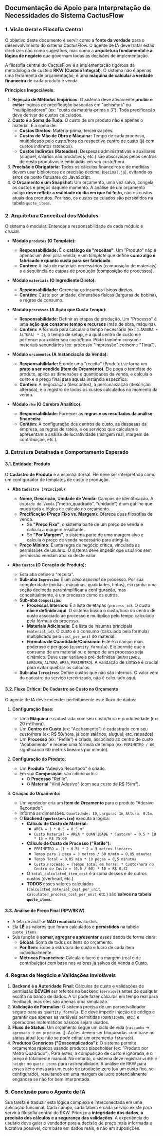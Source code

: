 ## **Documentação de Apoio para Interpretação de Necessidades do Sistema CactusFlow**

### 1. Visão Geral e Filosofia Central

O objetivo deste documento é servir como a **fonte da verdade** para o desenvolvimento do sistema CactusFlow. O agente de IA deve tratar estas diretrizes não como sugestões, mas como a **arquitetura fundamental e a lógica de negócio** que governam todas as decisões de implementação.

A filosofia central do CactusFlow é a implementação rigorosa da metodologia de custeio **RKW (Custeio Integral)**. O sistema não é apenas uma ferramenta de orçamentação; é uma **máquina de calcular a verdade financeira** de cada produto e venda.

**Princípios Inegociáveis:**

1.  **Rejeição de Métodos Empíricos:** O sistema deve ativamente **proibir e evitar** lógicas de precificação baseadas em "achismos" ou "multiplicadores" (ex: "custo da matéria-prima x 3"). Toda precificação deve derivar de custos calculados.
2.  **Custo é a Soma de Tudo:** O custo de um produto não é apenas o material. É a soma de:
    *   **Custos Diretos:** Matéria-prima, terceirizações.
    *   **Custos de Mão de Obra e Máquina:** Tempo de cada processo, multiplicado pelo custo/hora do respectivo centro de custo (já com custos indiretos rateados).
    *   **Custos Indiretos (Rateados):** Despesas administrativas e auxiliares (aluguel, salários não produtivos, etc.) são absorvidas pelos centros de custo produtivos e embutidas em seu custo/hora.
3.  **Precisão é Obrigatória:** Todos os cálculos financeiros e de medidas devem usar bibliotecas de precisão decimal (`Decimal.js`), evitando os erros de ponto flutuante do JavaScript.
4.  **O Orçamento é um Snapshot:** Um orçamento, uma vez salvo, congela os custos e preços daquele momento. A análise de um orçamento antigo **deve refletir a realidade do dia em que foi feito**, não os custos atuais dos produtos. Por isso, os custos calculados são persistidos na tabela `quote_items`.

### 2. Arquitetura Conceitual dos Módulos

O sistema é modular. Entender a responsabilidade de cada módulo é crucial.

*   **Módulo `produtos` (O Template):**
    *   **Responsabilidade:** É o **catálogo de "receitas"**. Um "Produto" não é apenas um item para venda; é um *template* que define **como algo é fabricado e quanto custa para ser fabricado**.
    *   **Contém:** A lista de materiais necessários (composição de materiais) e a sequência de etapas de produção (composição de processos).

*   **Módulo `materiais` (O Ingrediente Direto):**
    *   **Responsabilidade:** Gerenciar os insumos físicos diretos.
    *   **Contém:** Custo por unidade, dimensões físicas (larguras de bobina), e regras de consumo.

*   **Módulo `processos` (A Ação que Custa Tempo):**
    *   **Responsabilidade:** Definir as etapas de produção. Um "Processo" é uma **ação que consome tempo e recursos** (mão de obra, máquina).
    *   **Contém:** A fórmula para calcular o tempo necessário (ex: `(LARGURA + ALTURA) * 2`), o tempo de setup, e a qual centro de custo ele pertence para obter seu custo/hora. Pode também consumir materiais secundários (ex: processo "Impressão" consome "Tinta").

*   **Módulo `orcamentos` (A Instanciação da Venda):**
    *   **Responsabilidade:** É onde uma "receita" (Produto) se torna um **prato a ser vendido (Item de Orçamento)**. Ele pega o template do produto, aplica as dimensões e quantidades da venda, e calcula o custo e o preço final para aquela instância específica.
    *   **Contém:** A negociação (descontos), a personalização (descrição alterada), e o registro de todos os custos calculados no momento da venda.

*   **Módulo `rkw` (O Cérebro Analítico):**
    *   **Responsabilidade:** Fornecer as **regras e os resultados da análise financeira**.
    *   **Contém:** A configuração dos centros de custo, as despesas da empresa, as regras de rateio, e os serviços que calculam e apresentam a análise de lucratividade (margem real, margem de contribuição, etc.).

### 3. Estrutura Detalhada e Comportamento Esperado

#### 3.1. Entidade: Produto

O **Cadastro de Produto** é a espinha dorsal. Ele deve ser interpretado como um configurador de templates de custo e produção.

*   **Aba `Cadastro (Principal)`:**
    *   **Nome, Descrição, Unidade de Venda:** Campos de identificação. A `Unidade de Venda` ("metro_quadrado", "unidade") é um gatilho que muda toda a lógica de cálculo no orçamento.
    *   **Precificação (Preço Fixo vs. Margem):** Oferece duas filosofias de venda.
        *   Se **"Preço Fixo"**, o sistema parte de um preço de venda e calcula a margem resultante.
        *   Se **"Por Margem"**, o sistema parte de uma margem alvo e calcula o preço de venda necessário para atingi-la.
    *   **Preço Mínimo:** É uma regra de negócio crítica, vinculada às permissões de usuário. O sistema deve impedir que usuários sem permissão vendam abaixo deste valor.

*   **Aba `Custos` (O Coração do Produto):**
    *   Esta aba define a "receita".
    *   **Sub-aba `Impressão`:** É um *caso especial* de processo. Por sua complexidade (mídias, máquinas, qualidades, tintas), ela ganha uma seção dedicada para simplificar a configuração, mas conceitualmente, é um processo como os outros.
    *   **Sub-aba `Composição`:**
        *   **Processos Internos:** É a lista de etapas (`process_id`). O custo **não é definido aqui**. O sistema busca o custo/hora do centro de custo associado ao processo e multiplica pelo tempo calculado pela fórmula do processo.
        *   **Materiais Adicionais:** É a lista de insumos principais (`material_id`). O custo é o consumo (calculado pela fórmula) multiplicado pelo `cost_per_unit` do material.
        *   **Fórmulas de Quantidade/Consumo:** Este é o campo mais poderoso e perigoso (`quantity_formula`). Ele permite que o consumo de um material ou o tempo de um processo seja dinâmico. Deve usar variáveis pré-definidas (`QUANTIDADE`, `LARGURA`, `ALTURA`, `AREA`, `PERIMETRO`). A validação de sintaxe é crucial para evitar quebrar os cálculos.
    *   **Sub-aba `Terceiros`:** Define custos que não são internos. O valor vem do cadastro do serviço terceirizado, não é calculado aqui.

#### 3.2. Fluxo Crítico: Do Cadastro ao Custo no Orçamento

O agente de IA deve entender perfeitamente este fluxo de dados:

1.  **Configuração Base:**
    *   Uma **Máquina** é cadastrada com seu custo/hora e produtividade (ex: 20 m²/hora).
    *   Um **Centro de Custo** (ex: "Acabamento") é cadastrado com seu custo/hora (ex: R$ 50/hora, já com salários, aluguel, etc. rateados).
    *   Um **Processo** (ex: "Refile") é criado, associado ao centro de custo "Acabamento" e recebe uma fórmula de tempo (ex: `PERIMETRO / 60`, significando 60 metros lineares por minuto).

2.  **Configuração do Produto:**
    *   Um **Produto** "Adesivo Recortado" é criado.
    *   Em sua **Composição**, são adicionados:
        *   O **Processo** "Refile".
        *   O **Material** "Vinil Adesivo" (com seu custo de R$ 15/m²).

3.  **Criação do Orçamento:**
    *   Um vendedor cria um **Item de Orçamento** para o produto "Adesivo Recortado".
    *   Informa as dimensões: `Quantidade: 10`, `Largura: 1m`, `Altura: 0.5m`.
    *   O **Backend (`quotesService`)** executa a lógica:
        *   **Cálculo de Custo de Material:**
            *   `AREA = 1 * 0.5 = 0.5 m²`
            *   `Custo Material = AREA * QUANTIDADE * Custo/m² = 0.5 * 10 * 15 = R$ 75,00`
        *   **Cálculo de Custo de Processo ("Refile"):**
            *   `PERIMETRO = (1 + 0.5) * 2 = 3 metros lineares`
            *   `Tempo para 1 peça = 3 metros / 60 m/min = 0,05 minutos`
            *   `Tempo Total = 0,05 min * 10 peças = 0,5 minutos`
            *   `Custo Processo = (Tempo Total em horas) * Custo/hora do Centro de Custo = (0.5 / 60) * 50 = R$ 0,42`
        *   O `total_calculated_item_cost` é a soma desses e de outros custos (overhead, etc.).
        *   **TODOS** esses valores calculados (`calculated_material_cost_per_unit`, `calculated_process_cost_per_unit`, etc.) são **salvos na tabela `quote_items`**.

#### 3.3. Análise de Preço Final (RPV/RKW)

*   A tela de análise **NÃO recalcula** os custos.
*   Ela **LÊ** os valores que foram calculados e **persistidos** na tabela `quote_items`.
*   Sua função é **somar, agregar e apresentar** esses dados de forma clara:
    *   **Global:** Soma de todos os itens do orçamento.
    *   **Por Item:** Exibe a estrutura de custo e lucro de cada item individualmente.
    *   **Métricas Financeiras:** Calcula o lucro e a margem (real e de contribuição) com base nos valores já salvos de Venda e Custo.

### 4. Regras de Negócio e Validações Invioláveis

1.  **Backend é a Autoridade Final:** Cálculos de custo e validações de permissão **DEVEM** ser refeitos no backend (`services`) antes de qualquer escrita no banco de dados. A UI pode fazer cálculos em tempo real para feedback, mas eles são apenas uma simulação.
2.  **Validação de Fórmulas:** O sistema precisa de um parser/validador seguro para as `quantity_formula`. Ele deve impedir injeção de código e garantir que apenas as variáveis permitidas (`QUANTIDADE`, etc.) e operadores matemáticos básicos sejam usados.
3.  **Fluxo de Status:** Um orçamento segue um ciclo de vida (`rascunho` -> `aprovado` -> `em_producao`...). Ações devem ser bloqueadas com base no status atual (ex: não se pode editar um orçamento `faturado`).
4.  **Produtos Genéricos ("Descomplicados"):** O sistema permite orçamentos rápidos usando produtos placeholder (ex: "Produto por Metro Quadrado"). Para estes, a composição de custo é ignorada, e o preço é totalmente manual. No entanto, o sistema deve registrar `width` e `height` no `quote_items` para rastreabilidade. A análise de RKW para esses itens mostrará um custo de produção zero (ou um custo fixo, se configurado), resultando em uma margem de lucro potencialmente enganosa se não for bem interpretada.

### 5. Conclusão para o Agente de IA

Sua tarefa é traduzir esta lógica complexa e interconectada em uma aplicação funcional. Cada campo, cada tabela e cada serviço existe para servir à filosofia central do RKW. Priorize a **integridade dos dados, a precisão dos cálculos e a segurança das validações**. A experiência do usuário deve guiar o vendedor para a decisão de preço mais informada e lucrativa possível, com base em dados reais, e não em suposições.